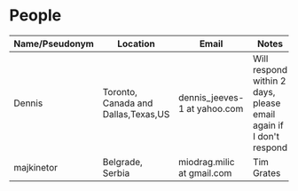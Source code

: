 # People

Name/Pseudonym |              Location               |             Email             |                               Notes                               |
-------------- | ----------------------------------- | ----------------------------- | ----------------------------------------------------------------- |
Dennis         | Toronto, Canada and Dallas,Texas,US | dennis_jeeves-1  at yahoo.com | Will respond within 2 days, please email again if I don't respond |
majkinetor     | Belgrade, Serbia                    | miodrag.milic at gmail.com    |                                                      Tim Grates     | Queensland, Australia, Slovenia & USA | tim.grates at gmail.com      | 
